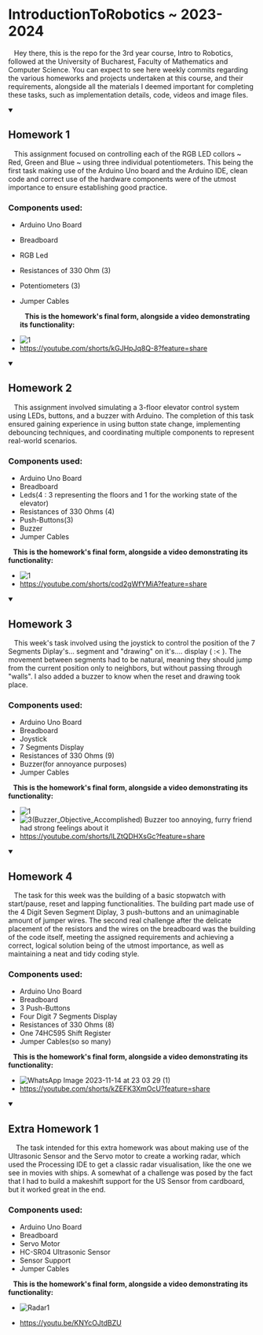 # IntroductionToRobotics ~ 2023-2024
&nbsp;&nbsp;&nbsp;Hey there, this is the repo for the 3rd year course, Intro to Robotics, followed at the University of Bucharest, Faculty of Mathematics and Computer Science. You can expect to see here weekly commits regarding the various homeworks and projects undertaken at this course, and their requirements, alongside all the materials I deemed important for completing these tasks, such as implementation details, code, videos and image files. 
<details open >
<summary> <h2>Homework 1</h2> </summary>

&nbsp;&nbsp;&nbsp;This assignment focused on controlling each of the RGB LED collors ~ Red, Green and Blue ~ using three individual potentiometers. This being the first task making use of the Arduino Uno board and the Arduino IDE, clean code and correct use of the hardware components were of the utmost importance to ensure establishing good practice.

### Components used:
* Arduino Uno Board
* Breadboard
* RGB Led
* Resistances of 330 Ohm (3)
* Potentiometers (3)
* Jumper Cables


  **&nbsp;&nbsp;&nbsp;This is the homework's final form, alongside a video demonstrating its functionality:**

+ ![1](https://github.com/Vapuss/IntroductionToRobotics/assets/92088885/74d99848-b082-4520-a228-49e64543943b)
+ https://youtube.com/shorts/kGJHpJq8Q-8?feature=share
</details>

<details open>
<summary> <h2>Homework 2</h2> </summary>

&nbsp;&nbsp;&nbsp;This assignment involved simulating a 3-floor elevator control system using LEDs, buttons, and a buzzer with Arduino. The completion of this task ensured gaining experience in using button state change, implementing debouncing techniques, and coordinating multiple components to represent real-world scenarios.


### Components used:
* Arduino Uno Board
* Breadboard
* Leds(4 : 3 representing the floors and 1 for the working state of the elevator)
* Resistances of 330 Ohms (4)
* Push-Buttons(3)
* Buzzer
* Jumper Cables


 **&nbsp;&nbsp;&nbsp;This is the homework's final form, alongside a video demonstrating its functionality:**


 + ![1](https://github.com/Vapuss/IntroductionToRobotics/assets/92088885/2b377066-aabf-4b45-8eea-cf2971be13ce)
 + https://youtube.com/shorts/cod2gWfYMiA?feature=share
</details>

<details open>
<summary> <h2>Homework 3</h2> </summary>

&nbsp;&nbsp;&nbsp;This week's task involved using the joystick to control the position of the 7 Segments Diplay's... segment and "drawing" on it's.... display ( :< ). The movement between segments
had to be natural, meaning they should jump from the current position only to neighbors, but without passing through "walls". I also added a buzzer to know when the reset and drawing took place.

### Components used:
* Arduino Uno Board
* Breadboard
* Joystick
* 7 Segments Display
* Resistances of 330 Ohms (9)
* Buzzer(for annoyance purposes)
* Jumper Cables


**&nbsp;&nbsp;&nbsp;This is the homework's final form, alongside a video demonstrating its functionality:**

+ ![1](https://github.com/Vapuss/IntroductionToRobotics/assets/92088885/d89d6d68-5eb7-43dd-bf82-951f8ac5d4b5)
+ ![3(Buzzer_Objective_Accomplished)](https://github.com/Vapuss/IntroductionToRobotics/assets/92088885/b170ef98-b573-4da2-9b3d-122b03a940ea) Buzzer too annoying, furry friend had strong feelings about it
+ https://youtube.com/shorts/lLZtQDHXsGc?feature=share
</details>


<details open>

<summary> <h2>Homework 4</h2> </summary>

&nbsp;&nbsp;&nbsp;The task for this week was the building of a basic stopwatch with start/pause, reset and lapping functionalities. The building part made use of the 4 Digit Seven Segment Diplay, 3 push-buttons and an unimaginable amount of jumper wires. The second real challenge after the delicate placement of the resistors and the wires on the breadboard was the building of the code itself, meeting the assigned requirements and achieving a correct, logical solution being of the utmost importance, as well as maintaining a neat and tidy coding style.

### Components used:
* Arduino Uno Board
* Breadboard
* 3 Push-Buttons
* Four Digit 7 Segments Display
* Resistances of 330 Ohms (8)
* One 74HC595 Shift Register
* Jumper Cables(so so many)

**&nbsp;&nbsp;&nbsp;This is the homework's final form, alongside a video demonstrating its functionality:**

+ ![WhatsApp Image 2023-11-14 at 23 03 29 (1)](https://github.com/Vapuss/IntroductionToRobotics/assets/92088885/41133a77-ba8c-43cd-9044-125145dc4afe)
+ https://youtube.com/shorts/kZEFK3XmOcU?feature=share
</details>

<details open>

<summary> <h2>Extra Homework 1</h2> </summary>

&nbsp;&nbsp;&nbsp; The task intended for this extra homework was about making use of the Ultrasonic Sensor and the Servo motor to create a working radar, which used the Processing IDE to get a classic radar visualisation, like the one we see in movies with ships. A somewhat of a challenge was posed by the fact that I had to build a makeshift support for the US Sensor from cardboard, but it worked great in the end.

### Components used:
* Arduino Uno Board
* Breadboard
* Servo Motor
* HC-SR04 Ultrasonic Sensor
* Sensor Support
* Jumper Cables

**&nbsp;&nbsp;&nbsp;This is the homework's final form, alongside a video demonstrating its functionality:**

+ ![Radar1](https://github.com/Vapuss/IntroductionToRobotics/assets/92088885/e12465ea-d702-43cb-82a5-0e9615d94df3)

+ https://youtu.be/KNYcOJtdBZU
</details>
